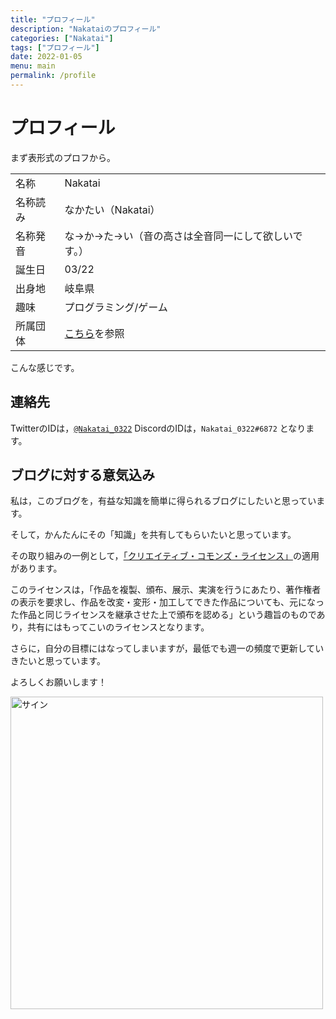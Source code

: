 ```yaml
---
title: "プロフィール"
description: "Nakataiのプロフィール"
categories: ["Nakatai"]
tags: ["プロフィール"]
date: 2022-01-05
menu: main
permalink: /profile
---
```


# プロフィール

まず表形式のプロフから。

|      |                                      |
| ---- | ------------------------------------ |
| 名称   | Nakatai                              |
| 名称読み | なかたい（Nakatai）                        |
| 名称発音 | な→か→た→い（音の高さは全音同一にして欲しいです。）          |
| 誕生日  | 03/22                                |
| 出身地  | 岐阜県                                  |
| 趣味   | プログラミング/ゲーム                          |
| 所属団体 | [こちら](https://go.nakatai.ga/orgs)を参照 |

こんな感じです。

## 連絡先

TwitterのIDは，[`@Nakatai_0322`](https://twitter.com/Nakatai_0322)
DiscordのIDは，`Nakatai_0322#6872`
となります。

## ブログに対する意気込み

私は，このブログを，有益な知識を簡単に得られるブログにしたいと思っています。

そして，かんたんにその「知識」を共有してもらいたいと思っています。

その取り組みの一例として，[「クリエイティブ・コモンズ・ライセンス」](https://creativecommons.org/licenses/by-sa/4.0/deed.ja)の適用があります。

このライセンスは，「作品を複製、頒布、展示、実演を行うにあたり、著作権者の表示を要求し、作品を改変・変形・加工してできた作品についても、元になった作品と同じライセンスを継承させた上で頒布を認める」という趣旨のものであり，共有にはもってこいのライセンスとなります。

さらに，自分の目標にはなってしまいますが，最低でも週一の頻度で更新していきたいと思っています。

よろしくお願いします！

  <img src="https://cdn.nakatai.ga/img/sign.webp" width="500" alt="サイン">
